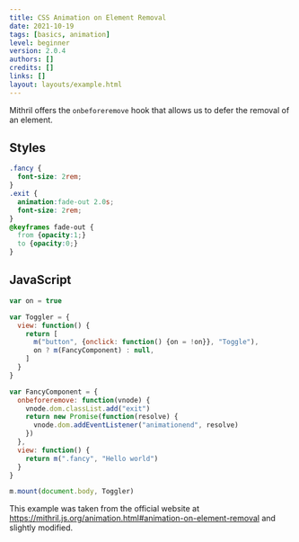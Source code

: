 ```yaml
---
title: CSS Animation on Element Removal
date: 2021-10-19
tags: [basics, animation]
level: beginner
version: 2.0.4
authors: []
credits: []
links: []
layout: layouts/example.html
---
```


Mithril offers the `onbeforeremove` hook that allows us to defer the removal of an element.


## Styles

~~~css
.fancy {
  font-size: 2rem;
}
.exit {
  animation:fade-out 2.0s;
  font-size: 2rem;
}
@keyframes fade-out {
  from {opacity:1;}
  to {opacity:0;}
}
~~~

## JavaScript

~~~js
var on = true

var Toggler = {
  view: function() {
    return [
      m("button", {onclick: function() {on = !on}}, "Toggle"),
      on ? m(FancyComponent) : null,
    ]
  }
}

var FancyComponent = {
  onbeforeremove: function(vnode) {
    vnode.dom.classList.add("exit")
    return new Promise(function(resolve) {
      vnode.dom.addEventListener("animationend", resolve)
    })
  },
  view: function() {
    return m(".fancy", "Hello world")
  }
}

m.mount(document.body, Toggler)
~~~

This example was taken from the official website at <https://mithril.js.org/animation.html#animation-on-element-removal> and slightly modified.
